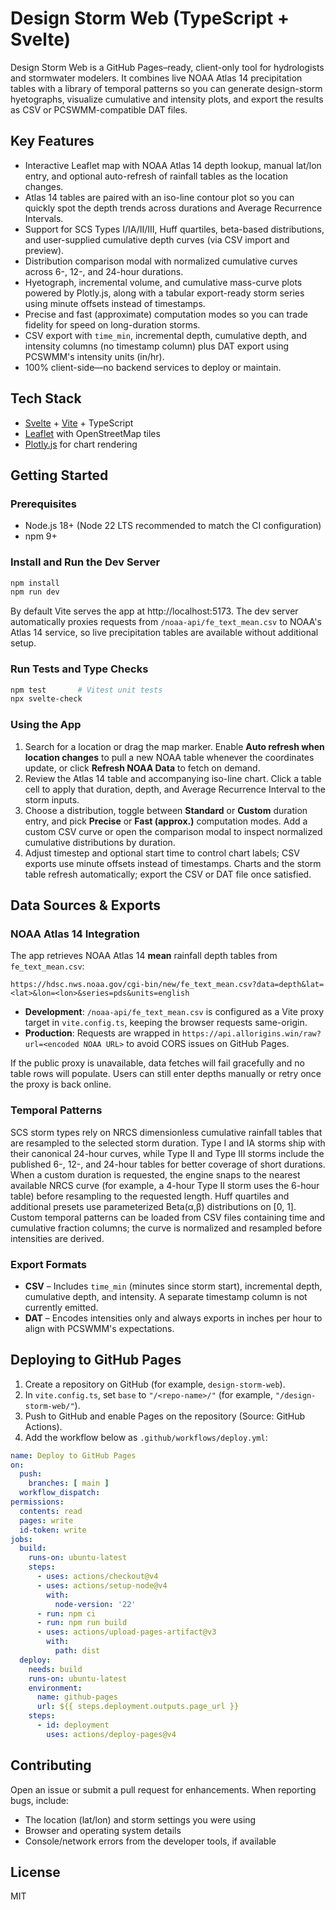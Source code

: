 # Design Storm Web (TypeScript + Svelte)

Design Storm Web is a GitHub Pages–ready, client-only tool for hydrologists and stormwater
modelers. It combines live NOAA Atlas 14 precipitation tables with a library of temporal
patterns so you can generate design-storm hyetographs, visualize cumulative and intensity
plots, and export the results as CSV or PCSWMM-compatible DAT files.

## Key Features

- Interactive Leaflet map with NOAA Atlas 14 depth lookup, manual lat/lon entry, and
  optional auto-refresh of rainfall tables as the location changes.
- Atlas 14 tables are paired with an iso-line contour plot so you can quickly spot the
  depth trends across durations and Average Recurrence Intervals.
- Support for SCS Types I/IA/II/III, Huff quartiles, beta-based distributions, and
  user-supplied cumulative depth curves (via CSV import and preview).
- Distribution comparison modal with normalized cumulative curves across 6-, 12-, and
  24-hour durations.
- Hyetograph, incremental volume, and cumulative mass-curve plots powered by Plotly.js,
  along with a tabular export-ready storm series using minute offsets instead of timestamps.
- Precise and fast (approximate) computation modes so you can trade fidelity for speed
  on long-duration storms.
- CSV export with `time_min`, incremental depth, cumulative depth, and intensity columns
  (no timestamp column) plus DAT export using PCSWMM's intensity units (in/hr).
- 100% client-side—no backend services to deploy or maintain.

## Tech Stack

- [Svelte](https://svelte.dev/) + [Vite](https://vitejs.dev/) + TypeScript
- [Leaflet](https://leafletjs.com/) with OpenStreetMap tiles
- [Plotly.js](https://plotly.com/javascript/) for chart rendering

## Getting Started

### Prerequisites

- Node.js 18+ (Node 22 LTS recommended to match the CI configuration)
- npm 9+

### Install and Run the Dev Server

```bash
npm install
npm run dev
```

By default Vite serves the app at http://localhost:5173. The dev server automatically proxies
requests from `/noaa-api/fe_text_mean.csv` to NOAA's Atlas 14 service, so live precipitation
tables are available without additional setup.

### Run Tests and Type Checks

```bash
npm test       # Vitest unit tests
npx svelte-check
```

### Using the App

1. Search for a location or drag the map marker. Enable **Auto refresh when location changes** to
   pull a new NOAA table whenever the coordinates update, or click **Refresh NOAA Data** to fetch
   on demand.
2. Review the Atlas 14 table and accompanying iso-line chart. Click a table cell to apply that
   duration, depth, and Average Recurrence Interval to the storm inputs.
3. Choose a distribution, toggle between **Standard** or **Custom** duration entry, and pick
   **Precise** or **Fast (approx.)** computation modes. Add a custom CSV curve or open the
   comparison modal to inspect normalized cumulative distributions by duration.
4. Adjust timestep and optional start time to control chart labels; CSV exports use minute offsets
   instead of timestamps. Charts and the storm table refresh automatically; export the CSV or DAT
   file once satisfied.

## Data Sources & Exports

### NOAA Atlas 14 Integration

The app retrieves NOAA Atlas 14 **mean** rainfall depth tables from `fe_text_mean.csv`:

```
https://hdsc.nws.noaa.gov/cgi-bin/new/fe_text_mean.csv?data=depth&lat=<lat>&lon=<lon>&series=pds&units=english
```

- **Development**: `/noaa-api/fe_text_mean.csv` is configured as a Vite proxy target in
  `vite.config.ts`, keeping the browser requests same-origin.
- **Production**: Requests are wrapped in
  `https://api.allorigins.win/raw?url=<encoded NOAA URL>` to avoid CORS issues on GitHub Pages.

If the public proxy is unavailable, data fetches will fail gracefully and no table rows will
populate. Users can still enter depths manually or retry once the proxy is back online.

### Temporal Patterns

SCS storm types rely on NRCS dimensionless cumulative rainfall tables that are resampled to the
selected storm duration. Type I and IA storms ship with their canonical 24-hour curves, while Type II
and Type III storms include the published 6-, 12-, and 24-hour tables for better coverage of short
durations. When a custom duration is requested, the engine snaps to the nearest available NRCS curve
(for example, a 4-hour Type II storm uses the 6-hour table) before resampling to the requested length.
Huff quartiles and additional presets use parameterized Beta(α,β) distributions on [0, 1]. Custom
temporal patterns can be loaded from CSV files containing time and cumulative fraction columns; the
curve is normalized and resampled before intensities are derived.

### Export Formats

- **CSV** – Includes `time_min` (minutes since storm start), incremental depth, cumulative depth,
  and intensity. A separate timestamp column is not currently emitted.
- **DAT** – Encodes intensities only and always exports in inches per hour to align with PCSWMM's
  expectations.

## Deploying to GitHub Pages

1. Create a repository on GitHub (for example, `design-storm-web`).
2. In `vite.config.ts`, set `base` to `"/<repo-name>/"` (for example, `"/design-storm-web/"`).
3. Push to GitHub and enable Pages on the repository (Source: GitHub Actions).
4. Add the workflow below as `.github/workflows/deploy.yml`:

```yaml
name: Deploy to GitHub Pages
on:
  push:
    branches: [ main ]
  workflow_dispatch:
permissions:
  contents: read
  pages: write
  id-token: write
jobs:
  build:
    runs-on: ubuntu-latest
    steps:
      - uses: actions/checkout@v4
      - uses: actions/setup-node@v4
        with:
          node-version: '22'
      - run: npm ci
      - run: npm run build
      - uses: actions/upload-pages-artifact@v3
        with:
          path: dist
  deploy:
    needs: build
    runs-on: ubuntu-latest
    environment:
      name: github-pages
      url: ${{ steps.deployment.outputs.page_url }}
    steps:
      - id: deployment
        uses: actions/deploy-pages@v4
```

## Contributing

Open an issue or submit a pull request for enhancements. When reporting bugs, include:

- The location (lat/lon) and storm settings you were using
- Browser and operating system details
- Console/network errors from the developer tools, if available

## License

MIT
